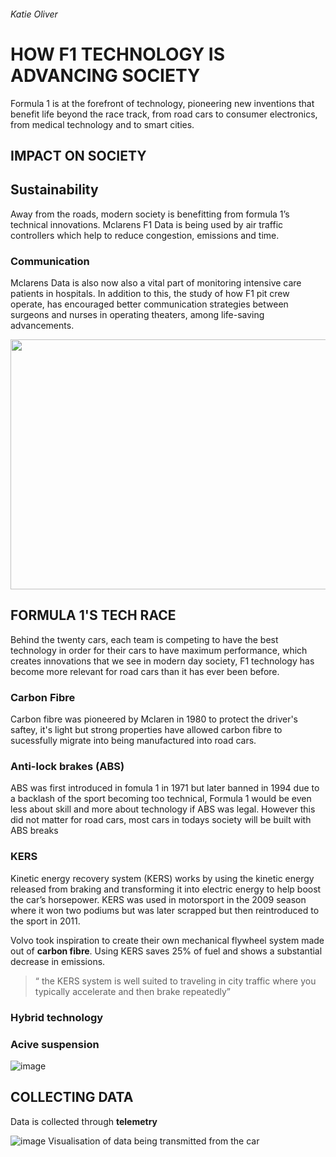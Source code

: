 ###### Katie Oliver 

# HOW F1 TECHNOLOGY IS ADVANCING SOCIETY

Formula 1 is at the forefront of technology, pioneering new inventions that benefit life beyond the race track, from road cars to consumer electronics, from medical technology and to smart cities. 

## IMPACT ON SOCIETY 

## Sustainability 

Away from the roads, modern society is benefitting from formula 1’s technical innovations. Mclarens F1 Data is being used by air traffic controllers which help to reduce congestion, emissions and time. 

### Communication
 Mclarens Data is also now also a vital part of monitoring intensive care patients in hospitals. In addition to this, the study of how F1 pit crew operate, has encouraged better communication strategies between surgeons and nurses in operating theaters, among life-saving advancements.

<img src="https://user-images.githubusercontent.com/94462126/142252267-22747feb-9e73-482d-896f-46321e486c47.png" width="700" height="400"> 


## FORMULA 1'S TECH RACE

Behind the twenty cars, each team is competing to have the best technology in order for their cars to have maximum performance, which creates innovations that we see in modern day society, F1 technology has become more relevant for road cars than it has ever been before.

### Carbon Fibre 
Carbon fibre was pioneered by Mclaren in 1980 to protect the driver's saftey, it's light but strong properties have allowed carbon fibre to sucessfully migrate into being manufactured into road cars. 

### Anti-lock brakes (ABS)
ABS was first introduced in fomula 1 in 1971 but later banned in 1994 due to a backlash of the sport becoming too technical, Formula 1 would be even less about skill and more about technology if ABS was legal. However this did not matter for road cars, most cars in todays society will be built with ABS breaks 

### KERS
Kinetic energy recovery system (KERS) works by using the kinetic energy released from braking and transforming it into electric energy to help boost the car’s horsepower. KERS was used in motorsport in the 2009 season where it won two podiums but was later scrapped but then reintroduced to the sport in 2011. 

Volvo took inspiration to create their own mechanical flywheel system made out of **carbon fibre**.  Using KERS saves 25% of  fuel and shows a substantial decrease in emissions.

> “ the KERS system is well suited to traveling in city traffic where you typically accelerate and then brake repeatedly”

### Hybrid technology  
### Acive suspension 

![image](https://user-images.githubusercontent.com/94462126/142089593-9b7ce30b-fb98-43d9-8f57-cf3b083589aa.png)



## COLLECTING DATA
Data is collected through **telemetry**

![image](https://user-images.githubusercontent.com/94462126/142331897-de81c5fa-4c2d-4c2d-8bae-795d8df1c282.png)
Visualisation of data being transmitted from the car 

